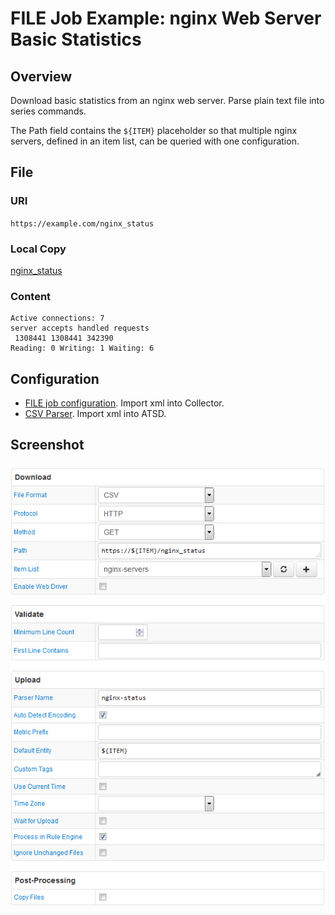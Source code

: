 # FILE Job Example: nginx Web Server Basic Statistics

## Overview

Download basic statistics from an nginx web server. Parse plain text file into series commands.

The Path field contains the `${ITEM}` placeholder so that multiple nginx servers, defined in an item list, can be queried with one configuration.

## File

### URI

`https://example.com/nginx_status`

### Local Copy

[nginx_status](nginx_status)

### Content

```ls
Active connections: 7
server accepts handled requests
 1308441 1308441 342390
Reading: 0 Writing: 1 Waiting: 6
```

## Configuration

* [FILE job configuration](nginx-job.xml). Import xml into Collector.
* [CSV Parser](nginx-parser.xml). Import xml into ATSD.

## Screenshot

![Job Screenshot](nginx-config.png)
